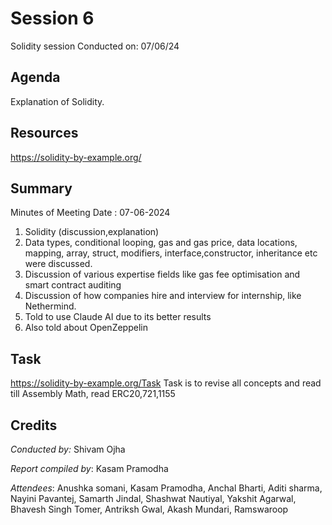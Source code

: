 
# Session 6
Solidity session
Conducted on: 07/06/24

## Agenda
Explanation of Solidity.

## Resources
https://solidity-by-example.org/

## Summary
Minutes of Meeting Date : 07-06-2024
1. Solidity (discussion,explanation)
2. Data types, conditional looping, gas and gas price, data locations, mapping, array, struct, modifiers, interface,constructor, inheritance etc were discussed.
3. Discussion of various expertise fields like gas fee optimisation and smart contract auditing
4. Discussion of how companies hire and interview for internship, like Nethermind.
5. Told to use Claude AI due to its better results
6. Also told about OpenZeppelin


## Task
https://solidity-by-example.org/Task Task is to revise all concepts and read till Assembly Math, read ERC20,721,1155 
## Credits
*Conducted by:* Shivam Ojha

*Report compiled by*: Kasam Pramodha

*Attendees*: Anushka somani,
Kasam Pramodha,
Anchal Bharti,
Aditi sharma,
Nayini Pavantej,
Samarth Jindal,
Shashwat Nautiyal,
Yakshit Agarwal,
Bhavesh Singh Tomer,
Antriksh Gwal,
Akash Mundari,
Ramswaroop

 
